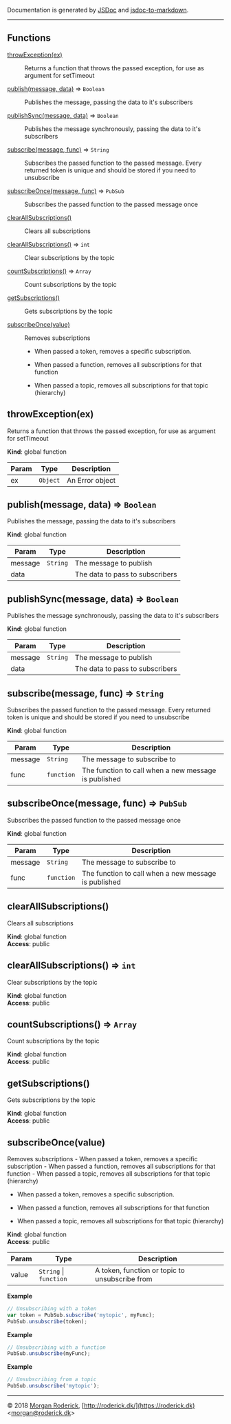 Documentation is generated by [JSDoc](https://github.com/jsdoc3/jsdoc) and [jsdoc-to-markdown](https://github.com/jsdoc2md/jsdoc-to-markdown).

***

## Functions

<dl>
<dt><a href="#throwException">throwException(ex)</a></dt>
<dd><p>Returns a function that throws the passed exception, for use as argument for setTimeout</p>
</dd>
<dt><a href="#publish">publish(message, data)</a> ⇒ <code>Boolean</code></dt>
<dd><p>Publishes the message, passing the data to it&#39;s subscribers</p>
</dd>
<dt><a href="#publishSync">publishSync(message, data)</a> ⇒ <code>Boolean</code></dt>
<dd><p>Publishes the message synchronously, passing the data to it&#39;s subscribers</p>
</dd>
<dt><a href="#subscribe">subscribe(message, func)</a> ⇒ <code>String</code></dt>
<dd><p>Subscribes the passed function to the passed message. Every returned token is unique and should be stored if you need to unsubscribe</p>
</dd>
<dt><a href="#subscribeOnce">subscribeOnce(message, func)</a> ⇒ <code>PubSub</code></dt>
<dd><p>Subscribes the passed function to the passed message once</p>
</dd>
<dt><a href="#clearAllSubscriptions">clearAllSubscriptions()</a></dt>
<dd><p>Clears all subscriptions</p>
</dd>
<dt><a href="#clearAllSubscriptions">clearAllSubscriptions()</a> ⇒ <code>int</code></dt>
<dd><p>Clear subscriptions by the topic</p>
</dd>
<dt><a href="#countSubscriptions">countSubscriptions()</a> ⇒ <code>Array</code></dt>
<dd><p>Count subscriptions by the topic</p>
</dd>
<dt><a href="#getSubscriptions">getSubscriptions()</a></dt>
<dd><p>Gets subscriptions by the topic</p>
</dd>
<dt><a href="#subscribeOnce">subscribeOnce(value)</a></dt>
<dd><p>Removes subscriptions</p>
<ul>
<li><p>When passed a token, removes a specific subscription.</p>
</li>
<li><p>When passed a function, removes all subscriptions for that function</p>
</li>
<li><p>When passed a topic, removes all subscriptions for that topic (hierarchy)</p>
</li>
</ul>
</dd>
</dl>

<a name="throwException"></a>

## throwException(ex)
Returns a function that throws the passed exception, for use as argument for setTimeout

**Kind**: global function  

| Param | Type | Description |
| --- | --- | --- |
| ex | <code>Object</code> | An Error object |

<a name="publish"></a>

## publish(message, data) ⇒ <code>Boolean</code>
Publishes the message, passing the data to it's subscribers

**Kind**: global function  

| Param | Type | Description |
| --- | --- | --- |
| message | <code>String</code> | The message to publish |
| data |  | The data to pass to subscribers |

<a name="publishSync"></a>

## publishSync(message, data) ⇒ <code>Boolean</code>
Publishes the message synchronously, passing the data to it's subscribers

**Kind**: global function  

| Param | Type | Description |
| --- | --- | --- |
| message | <code>String</code> | The message to publish |
| data |  | The data to pass to subscribers |

<a name="subscribe"></a>

## subscribe(message, func) ⇒ <code>String</code>
Subscribes the passed function to the passed message. Every returned token is unique and should be stored if you need to unsubscribe

**Kind**: global function  

| Param | Type | Description |
| --- | --- | --- |
| message | <code>String</code> | The message to subscribe to |
| func | <code>function</code> | The function to call when a new message is published |

<a name="subscribeOnce"></a>

## subscribeOnce(message, func) ⇒ <code>PubSub</code>
Subscribes the passed function to the passed message once

**Kind**: global function  

| Param | Type | Description |
| --- | --- | --- |
| message | <code>String</code> | The message to subscribe to |
| func | <code>function</code> | The function to call when a new message is published |

<a name="clearAllSubscriptions"></a>

## clearAllSubscriptions()
Clears all subscriptions

**Kind**: global function  
**Access**: public  
<a name="clearAllSubscriptions"></a>

## clearAllSubscriptions() ⇒ <code>int</code>
Clear subscriptions by the topic

**Kind**: global function  
**Access**: public  
<a name="countSubscriptions"></a>

## countSubscriptions() ⇒ <code>Array</code>
Count subscriptions by the topic

**Kind**: global function  
**Access**: public  
<a name="getSubscriptions"></a>

## getSubscriptions()
Gets subscriptions by the topic

**Kind**: global function  
**Access**: public  
<a name="subscribeOnce"></a>

## subscribeOnce(value)
Removes subscriptions - When passed a token, removes a specific subscription - When passed a function, removes all subscriptions for that function - When passed a topic, removes all subscriptions for that topic (hierarchy)

- When passed a token, removes a specific subscription.

- When passed a function, removes all subscriptions for that function

- When passed a topic, removes all subscriptions for that topic (hierarchy)

**Kind**: global function  
**Access**: public  

| Param | Type | Description |
| --- | --- | --- |
| value | <code>String</code> \| <code>function</code> | A token, function or topic to unsubscribe from |

**Example**  
```js
// Unsubscribing with a token
var token = PubSub.subscribe('mytopic', myFunc);
PubSub.unsubscribe(token);
```
**Example**  
```js
// Unsubscribing with a function
PubSub.unsubscribe(myFunc);
```
**Example**  
```js
// Unsubscribing from a topic
PubSub.unsubscribe('mytopic');
```

 * * *

&copy; 2018 [Morgan Roderick](https://roderick.dk), [http://roderick.dk/](https://roderick.dk) <[morgan@roderick.dk](mailto:morgan@roderick.dk)>
